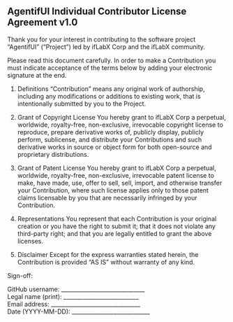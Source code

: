 AgentifUI Individual Contributor License Agreement v1.0
-------------------------------------------------------

Thank you for your interest in contributing to the software project
“AgentifUI” (“Project”) led by ifLabX Corp and the ifLabX community.

Please read this document carefully. In order to make a Contribution you
must indicate acceptance of the terms below by adding your electronic
signature at the end.

1. Definitions
   “Contribution” means any original work of authorship, including any
   modifications or additions to existing work, that is intentionally
   submitted by you to the Project.

2. Grant of Copyright License
   You hereby grant to ifLabX Corp a perpetual, worldwide, royalty-free,
   non-exclusive, irrevocable copyright license to reproduce, prepare
   derivative works of, publicly display, publicly perform, sublicense,
   and distribute your Contributions and such derivative works in source
   or object form for both open-source and proprietary distributions.

3. Grant of Patent License
   You hereby grant to ifLabX Corp a perpetual, worldwide, royalty-free,
   non-exclusive, irrevocable patent license to make, have made, use,
   offer to sell, sell, import, and otherwise transfer your Contribution,
   where such license applies only to those patent claims licensable by
   you that are necessarily infringed by your Contribution.

4. Representations
   You represent that each Contribution is your original creation or you
   have the right to submit it; that it does not violate any third-party
   right; and that you are legally entitled to grant the above licenses.

5. Disclaimer
   Except for the express warranties stated herein, the Contribution is
   provided “AS IS” without warranty of any kind.

Sign-off:

GitHub username: ______________________________  
Legal name (print): ___________________________  
Email address: ________________________________  
Date (YYYY-MM-DD): ____________________________

